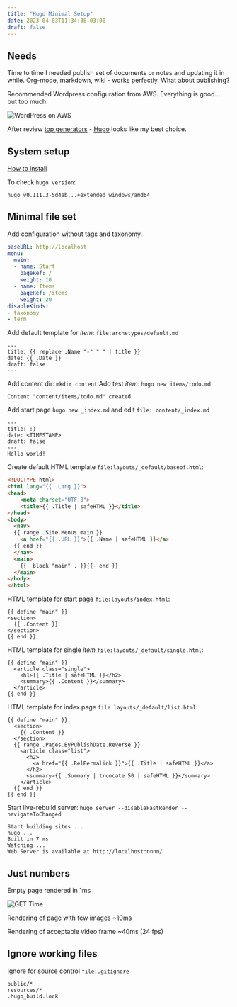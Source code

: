 ```yaml
---
title: "Hugo Minimal Setup"
date: 2023-04-03T11:34:38-03:00
draft: false
---
```


## Needs
Time to time I needed publish set of documents or notes and updating it in while. Org-mode, markdown, wiki - works perfectly. What about publishing?

Recommended Wordpress configuration from AWS. Everything is good... but too much.

![WordPress on AWS](aws-wordpress.png "WordPress on AWS reference architecture")

After review [top generators](https://jamstack.org/generators/) - [Hugo](https://gohugo.io/) looks like my best choice.

## System setup
[How to install](https://gohugo.io/installation/)

To check `hugo version`:
```out
hugo v0.111.3-5d4eb...+extended windows/amd64
```

## Minimal file set
Add configuration without tags and taxonomy.
```yml
baseURL: http://localhost
menu:
  main:
  - name: Start
    pageRef: /
    weight: 10
  - name: Items
    pageRef: /items
    weight: 20
disableKinds:
- taxonomy
- term
```

Add default template for *item*: `file:archetypes/default.md`
```
---
title: {{ replace .Name "-" " " | title }}
date: {{ .Date }}
draft: false
---
```

Add content dir: `mkdir content`
Add test *item*: `hugo new items/todo.md`
```out
Content "content/items/todo.md" created
```

Add start page `hugo new _index.md` and edit `file: content/_index.md`
```
---
title: :)
date: <TIMESTAMP>
draft: false
---
Hello world!
```

Create default HTML template `file:layouts/_default/baseof.html`:
```html
<!DOCTYPE html>
<html lang="{{ .Lang }}">
<head>
    <meta charset="UTF-8">
    <title>{{ .Title | safeHTML }}</title>
</head>
<body>
  <nav>
  {{ range .Site.Menus.main }}
    <a href="{{ .URL }}">{{ .Name | safeHTML }}</a>
  {{ end }}
  </nav>
  <main>
    {{- block "main" . }}{{- end }}
  </main>
</body>
</html>
```

HTML template for start page `file:layouts/index.html`:
```
{{ define "main" }}
<section>
  {{ .Content }}
</section>
{{ end }}
```

HTML template for single *item* `file:layouts/_default/single.html`:
```
{{ define "main" }}
  <article class="single">
    <h1>{{ .Title | safeHTML }}</h2>
    <summary>{{ .Content }}</summary>
  </article>
{{ end }}
```

HTML template for index page `file:layouts/_default/list.html`:
```
{{ define "main" }}
  <section>
    {{ .Content }}
  </section>
  {{ range .Pages.ByPublishDate.Reverse }}
    <article class="list">
      <h2>
        <a href="{{ .RelPermalink }}">{{ .Title | safeHTML }}</a>
      </h2>
      <summary>{{ .Summary | truncate 50 | safeHTML }}</summary>
    </article>
  {{ end }}
{{ end }}
```

Start live-rebuild server: `hugo server --disableFastRender --navigateToChanged`
```out
Start building sites ...
hugo ...
Built in 7 ms
Watching ...
Web Server is available at http://localhost:nnnn/
```

## Just numbers
Empty page rendered in 1ms

![GET Time](1ms-page.png "Render time of empty page")

Rendering of page with few images ~10ms

Rendering of acceptable video frame ~40ms (24 fps)

## Ignore working files
Ignore for source control `file:.gitignore`
```
public/*
resources/*
.hugo_build.lock
```
